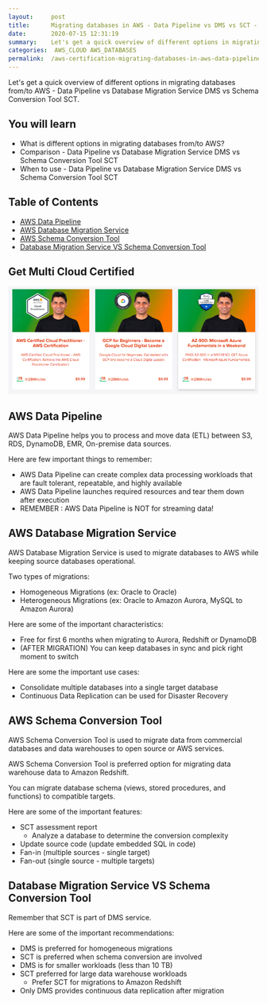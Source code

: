 ```yaml
---
layout:     post
title:      Migrating databases in AWS - Data Pipeline vs DMS vs SCT - AWS Certification Cheat Sheet
date:       2020-07-15 12:31:19
summary:    Let's get a quick overview of different options in migrating databases from/to AWS - Data Pipeline vs Database Migration Service DMS vs Schema Conversion Tool SCT. 
categories:  AWS_CLOUD AWS_DATABASES
permalink:  /aws-certification-migrating-databases-in-aws-data-pipeline-vs-dms-vs-sct
---
```


Let's get a quick overview of different options in migrating databases from/to AWS - Data Pipeline vs Database Migration Service DMS vs Schema Conversion Tool SCT.

## You will learn
- What is different options in migrating databases from/to AWS?
- Comparison - Data Pipeline vs Database Migration Service DMS vs Schema Conversion Tool SCT
- When to use - Data Pipeline vs Database Migration Service DMS vs Schema Conversion Tool SCT

## Table of Contents

- [AWS Data Pipeline](#aws-data-pipeline)
- [AWS Database Migration Service](#aws-database-migration-service)
- [AWS Schema Conversion Tool](#aws-schema-conversion-tool)
- [Database Migration Service VS Schema Conversion Tool](#database-migration-service-vs-schema-conversion-tool)

## Get Multi Cloud Certified

<div>
	<p><a href="https://courses.in28minutes.com/p/3-in-1-aws-azure-and-google-cloud-beginner-certifications"><img src="/images/multi-cloud-certified.png" alt="Image" title="AWS Architect Associate Certification"></a></p>
</div>


## AWS Data Pipeline
AWS Data Pipeline helps you to process and move data (ETL) between S3, RDS, DynamoDB, EMR, On-premise data sources.

Here are few important things to remember:
- AWS Data Pipeline can create complex data processing workloads that are fault tolerant, repeatable, and highly available
- AWS Data Pipeline launches required resources and tear them down after execution
- REMEMBER : AWS Data Pipeline is NOT for streaming data!

## AWS Database Migration Service
AWS Database Migration Service is used to migrate databases to AWS while keeping source databases operational.

Two types of migrations:
- Homogeneous Migrations (ex: Oracle to Oracle)
- Heterogeneous Migrations (ex: Oracle to Amazon Aurora, MySQL to Amazon Aurora)

Here are some of the important characteristics:
- Free for first 6 months when migrating to  Aurora,  Redshift or  DynamoDB
- (AFTER MIGRATION) You can keep databases in sync and pick right moment to switch

Here are some the important use cases:
- Consolidate multiple databases into a single target database
- Continuous Data Replication can be used for Disaster Recovery

## AWS Schema Conversion Tool

AWS Schema Conversion Tool is used to migrate data from commercial databases and data warehouses to open source or AWS services.

AWS Schema Conversion Tool is preferred option for migrating data warehouse data to Amazon Redshift.

You can migrate database schema (views, stored procedures, and functions) to compatible targets.

Here are some of the important features:
- SCT assessment report 
	- Analyze a database to determine the conversion complexity
- Update source code (update embedded SQL in code)
- Fan-in (multiple sources - single target) 
- Fan-out (single source - multiple targets)

## Database Migration Service VS Schema Conversion Tool
Remember that SCT is part of DMS service.

Here are some of the important recommendations:
- DMS is preferred for homogeneous migrations
- SCT is preferred when schema conversion are involved
- DMS is for smaller workloads (less than 10 TB) 
- SCT preferred for large data warehouse workloads
	- Prefer SCT for migrations to Amazon Redshift
- Only DMS provides continuous data replication after migration